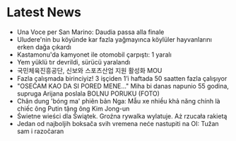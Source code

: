 # Latest News
-  Una Voce per San Marino: Daudia passa alla finale
-  Uludere'nin bu köyünde kar fazla yağmayınca köylüler hayvanlarını erken dağa çıkardı
-  Kastamonu'da kamyonet ile otomobil çarpıştı: 1 yaralı
-  Yem yüklü tır devrildi, sürücü yaralandı
-  국민체육진흥공단, 신보와 스포츠산업 지원 활성화 MOU
-  Fazla çalışmada birinciyiz! 3 işçiden 1’i haftada 50 saatten fazla çalışıyor
-  "OSEĆAM KAO DA SI PORED MENE..." Miha bi danas napunio 55 godina, supruga Arijana poslala BOLNU PORUKU (FOTO)
-  Chân dung 'bóng ma' phiên bản Nga: Mẫu xe nhiều khả năng chính là chiếc ông Putin tặng ông Kim Jong-un
-  Świetne wieści dla Świątek. Groźna rywalka wylatuje. Aż rzucała rakietą
-  Jedan od najboljih boksača svih vremena neće nastupiti na OI: Tužan sam i razočaran
